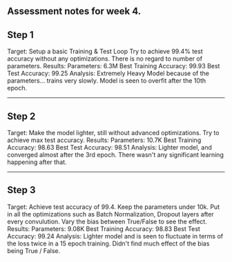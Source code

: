 Assessment notes for week 4.
------------------------------------------------------------------------------------------------------------
Step 1
------------------------------------------------------------------------------------------------------------
Target:
    Setup a basic Training  & Test Loop
    Try to achieve 99.4% test accuracy without any optimizations.
    There is no regard to number of parameters.
Results:
    Parameters: 6.3M
    Best Training Accuracy: 99.93
    Best Test Accuracy: 99.25
Analysis:
    Extremely Heavy Model because of the parameters... trains very slowly.
    Model is seen to overfit after the 10th epoch. 

------------------------------------------------------------------------------------------------------------
Step 2
------------------------------------------------------------------------------------------------------------
Target:
    Make the model lighter, still without advanced optimizations.
    Try to achieve max test accuracy.
Results:
    Parameters: 10.7K
    Best Training Accuracy: 98.63
    Best Test Accuracy: 98.51
Analysis:
    Lighter model, and converged almost after the 3rd epoch.
    There wasn't any significant learning happening after that.
    
------------------------------------------------------------------------------------------------------------
Step 3
------------------------------------------------------------------------------------------------------------
Target:
    Achieve test accuracy of 99.4.
    Keep the parameters under 10k.
    Put in all the optimizations such as Batch Normalization, Dropout layers after every convulution.
    Vary the bias between True/False to see the effect.
Results:
    Parameters: 9.08K
    Best Training Accuracy: 98.83
    Best Test Accuracy: 99.24
Analysis:
    Lighter model and is seen to fluctuate in terms of the loss twice in a 15 epoch training.
    Didn't find much effect of the bias being True / False.
